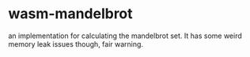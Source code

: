 # wasm-mandelbrot
an implementation for calculating the mandelbrot set. It has some weird memory leak issues though, fair warning.
